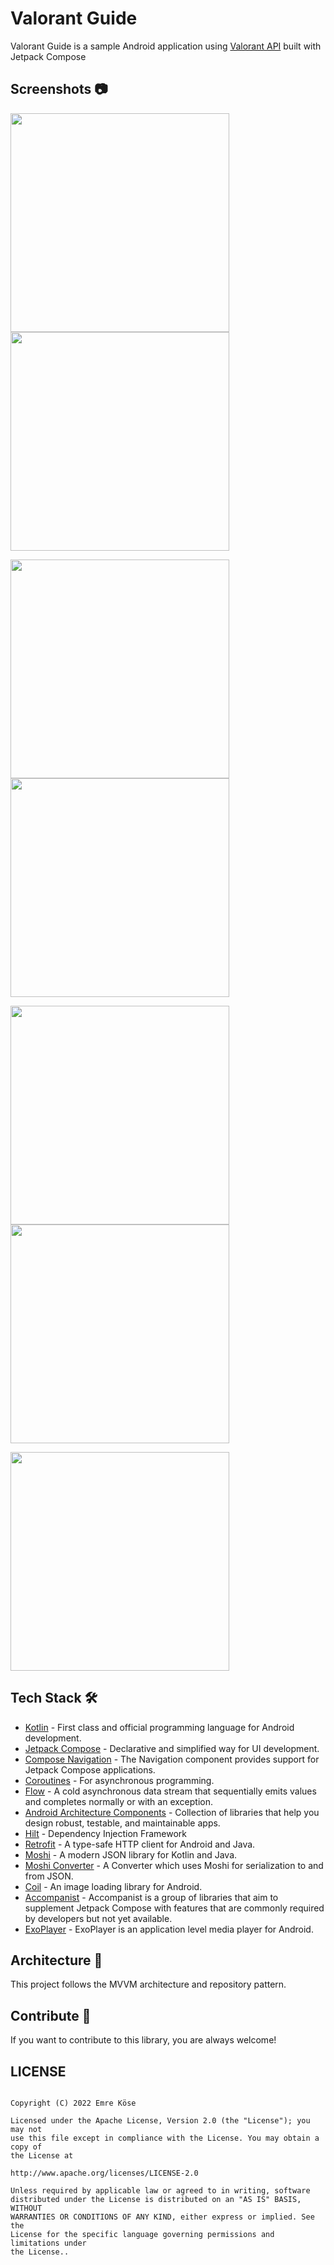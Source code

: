 # Valorant Guide
Valorant Guide is a sample Android application using [Valorant API](https://valorant-api.com/) built with Jetpack Compose

## Screenshots 📷
<img src="https://github.com/emrekose26/Valorant-Guide-Compose/blob/master/screenshots/agent_listing.png?raw=true" width="350"> <img src="https://github.com/emrekose26/Valorant-Guide-Compose/blob/master/screenshots/agent_detail.png?raw=true" width="350">

<img src="https://github.com/emrekose26/Valorant-Guide-Compose/blob/master/screenshots/map_listing.png?raw=true" width="350"> <img src="https://github.com/emrekose26/Valorant-Guide-Compose/blob/master/screenshots/map_detail.png?raw=true" width="350">

<img src="https://github.com/emrekose26/Valorant-Guide-Compose/blob/master/screenshots/weapons_listing.png?raw=true" width="350"> <img src="https://github.com/emrekose26/Valorant-Guide-Compose/blob/master/screenshots/weapon_detail.png?raw=true" width="350">

<img src="https://github.com/emrekose26/Valorant-Guide-Compose/blob/master/screenshots/weapon_skin_levels_video.png?raw=true" width="350"> 


## Tech Stack 🛠️

- [Kotlin](https://kotlinlang.org/) - First class and official programming language for Android development.
- [Jetpack Compose](https://developer.android.com/jetpack/compose) - Declarative and simplified way for UI development. 
- [Compose Navigation](https://developer.android.com/jetpack/compose/navigation) - The Navigation component provides support for Jetpack Compose applications.
- [Coroutines](https://kotlinlang.org/docs/reference/coroutines-overview.html) - For asynchronous programming.
- [Flow](https://kotlin.github.io/kotlinx.coroutines/kotlinx-coroutines-core/kotlinx.coroutines.flow/-flow/) - A cold asynchronous data stream that sequentially emits values and completes normally or with an exception.
- [Android Architecture Components](https://developer.android.com/topic/libraries/architecture) - Collection of libraries that help you design robust, testable, and maintainable apps.
- [Hilt](https://dagger.dev/hilt/) - Dependency Injection Framework
- [Retrofit](https://square.github.io/retrofit/) - A type-safe HTTP client for Android and Java.
- [Moshi](https://github.com/square/moshi) - A modern JSON library for Kotlin and Java.
- [Moshi Converter](https://github.com/square/retrofit/tree/master/retrofit-converters/moshi) - A Converter which uses Moshi for serialization to and from JSON.
- [Coil](https://github.com/coil-kt/coil) - An image loading library for Android.
- [Accompanist](https://google.github.io/accompanist/) - Accompanist is a group of libraries that aim to supplement Jetpack Compose with features that are commonly required by developers but not yet available.
- [ExoPlayer](https://exoplayer.dev/) - ExoPlayer is an application level media player for Android.

## Architecture 🗼

This project follows the MVVM architecture and repository pattern.

## Contribute 🤝

If you want to contribute to this library, you are always welcome!


## LICENSE
```

Copyright (C) 2022 Emre Köse

Licensed under the Apache License, Version 2.0 (the "License"); you may not
use this file except in compliance with the License. You may obtain a copy of
the License at

http://www.apache.org/licenses/LICENSE-2.0

Unless required by applicable law or agreed to in writing, software
distributed under the License is distributed on an "AS IS" BASIS, WITHOUT
WARRANTIES OR CONDITIONS OF ANY KIND, either express or implied. See the
License for the specific language governing permissions and limitations under
the License..
```
